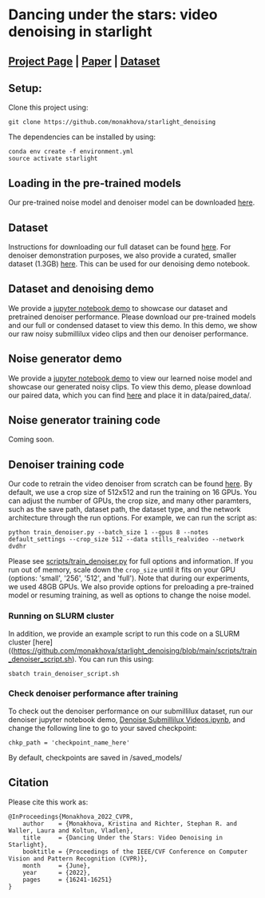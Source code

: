 # Dancing under the stars: video denoising in starlight

## [Project Page](http://kristinamonakhova.com/starlight_denoising/) | [Paper](https://openaccess.thecvf.com/content/CVPR2022/html/Monakhova_Dancing_Under_the_Stars_Video_Denoising_in_Starlight_CVPR_2022_paper.html) | [Dataset](http://kristinamonakhova.com/starlight_denoising/#dataset)


## Setup:
Clone this project using:
```
git clone https://github.com/monakhova/starlight_denoising
```

The dependencies can be installed by using:
```
conda env create -f environment.yml
source activate starlight
```

## Loading in the pre-trained models
Our pre-trained noise model and denoiser model can be downloaded [here](https://drive.google.com/drive/folders/1Tf3R6MqSlzfPXExkbDP7FjPhU1Ak4p43?usp=sharing).


## Dataset 
Instructions for downloading our full dataset can be found [here](https://kristinamonakhova.com/starlight_denoising/#dataset). For denoiser demonstration purposes, we also provide a curated, smaller dataset (1.3GB) [here](https://drive.google.com/drive/folders/1ztbuJElSdT2MTOm1RgGnSEDFXIsBHO5q?usp=sharing). This can be used for our denoising demo notebook. 

## Dataset and denoising demo
We provide a [jupyter notebook demo](https://github.com/monakhova/starlight_denoising/blob/main/Denoise%20Submillilux%20Videos.ipynb) to showcase our dataset and pretrained denoiser performance. Please download our pre-trained models and our full or condensed dataset to view this demo. In this demo, we show our raw noisy submillilux video clips and then our denoiser performance. 

## Noise generator demo
We provide a [jupyter notebook demo](https://github.com/monakhova/starlight_denoising/blob/main/View%20Generated%20Noise.ipynb) to view our learned noise model and showcase our generated noisy clips. To view this demo, please download our paired data, which you can find [here](https://drive.google.com/drive/folders/1xIxUfzkSf1pmCgY3QnrYTorc9ZoUlx7w?usp=sharing) and place it in data/paired_data/. 


## Noise generator training code
Coming soon.


## Denoiser training code
Our code to retrain the video denoiser from scratch can be found [here](https://github.com/monakhova/starlight_denoising/blob/main/scripts/train_denoiser.py). By default, we use a crop size of 512x512 and run the training on 16 GPUs. You can adjust the number of GPUs, the crop size, and many other paramters, such as the save path, dataset path, the dataset type, and the network architecture through the run options. For example, we can run the script as:

```
python train_denoiser.py --batch_size 1 --gpus 8 --notes default_settings --crop_size 512 --data stills_realvideo --network dvdhr
```

Please see [scripts/train_denoiser.py](https://github.com/monakhova/starlight_denoising/blob/main/scripts/train_denoiser.py) for full options and information. If you run out of memory, scale down the ```crop_size``` until it fits on your GPU (options: 'small', '256', '512', and 'full'). Note that during our experiments, we used 48GB GPUs. We also provide options for preloading a pre-trained model or resuming training, as well as options to change the noise model. 

### Running on SLURM cluster
In addition, we provide an example script to run this code on a SLURM cluster [here]((https://github.com/monakhova/starlight_denoising/blob/main/scripts/train_denoiser_script.sh). You can run this using:
```
sbatch train_denoiser_script.sh 
```

### Check denoiser performance after training
To check out the denoiser performance on our submillilux dataset, run our denoiser jupyter notebook demo, [Denoise Submillilux Videos.ipynb](https://github.com/monakhova/starlight_denoising/blob/main/Denoise%20Submillilux%20Videos.ipynb), and change the following line to go to your saved checkpoint:

```
chkp_path = 'checkpoint_name_here'
```

By default, checkpoints are saved in /saved_models/ 

## Citation
Please cite this work as:
```
@InProceedings{Monakhova_2022_CVPR,
    author    = {Monakhova, Kristina and Richter, Stephan R. and Waller, Laura and Koltun, Vladlen},
    title     = {Dancing Under the Stars: Video Denoising in Starlight},
    booktitle = {Proceedings of the IEEE/CVF Conference on Computer Vision and Pattern Recognition (CVPR)},
    month     = {June},
    year      = {2022},
    pages     = {16241-16251}
}
```